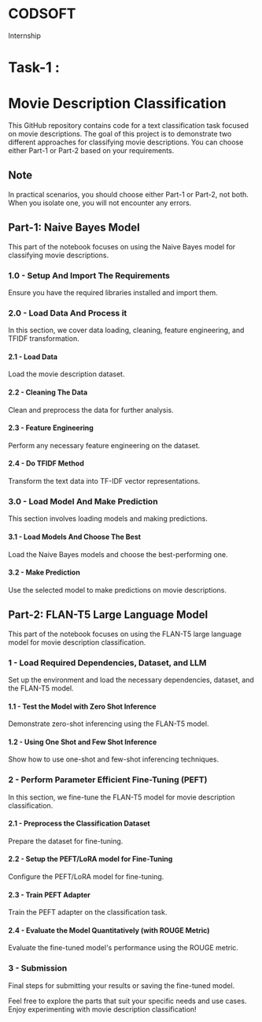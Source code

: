 # CODSOFT
Internship




# Task-1 :


# Movie Description Classification

This GitHub repository contains code for a text classification task focused on movie descriptions. The goal of this project is to demonstrate two different approaches for classifying movie descriptions. You can choose either Part-1 or Part-2 based on your requirements.

## Note
In practical scenarios, you should choose either Part-1 or Part-2, not both. When you isolate one, you will not encounter any errors.

## Part-1: Naive Bayes Model
This part of the notebook focuses on using the Naive Bayes model for classifying movie descriptions.

### 1.0 - Setup And Import The Requirements
Ensure you have the required libraries installed and import them.

### 2.0 - Load Data And Process it
In this section, we cover data loading, cleaning, feature engineering, and TFIDF transformation.

#### 2.1 - Load Data
Load the movie description dataset.

#### 2.2 - Cleaning The Data
Clean and preprocess the data for further analysis.

#### 2.3 - Feature Engineering
Perform any necessary feature engineering on the dataset.

#### 2.4 - Do TFIDF Method
Transform the text data into TF-IDF vector representations.

### 3.0 - Load Model And Make Prediction
This section involves loading models and making predictions.

#### 3.1 - Load Models And Choose The Best
Load the Naive Bayes models and choose the best-performing one.

#### 3.2 - Make Prediction
Use the selected model to make predictions on movie descriptions.

## Part-2: FLAN-T5 Large Language Model
This part of the notebook focuses on using the FLAN-T5 large language model for movie description classification.

### 1 - Load Required Dependencies, Dataset, and LLM
Set up the environment and load the necessary dependencies, dataset, and the FLAN-T5 model.

#### 1.1 - Test the Model with Zero Shot Inference
Demonstrate zero-shot inferencing using the FLAN-T5 model.

#### 1.2 - Using One Shot and Few Shot Inference
Show how to use one-shot and few-shot inferencing techniques.

### 2 - Perform Parameter Efficient Fine-Tuning (PEFT)
In this section, we fine-tune the FLAN-T5 model for movie description classification.

#### 2.1 - Preprocess the Classification Dataset
Prepare the dataset for fine-tuning.

#### 2.2 - Setup the PEFT/LoRA model for Fine-Tuning
Configure the PEFT/LoRA model for fine-tuning.

#### 2.3 - Train PEFT Adapter
Train the PEFT adapter on the classification task.

#### 2.4 - Evaluate the Model Quantitatively (with ROUGE Metric)
Evaluate the fine-tuned model's performance using the ROUGE metric.

### 3 - Submission
Final steps for submitting your results or saving the fine-tuned model.

Feel free to explore the parts that suit your specific needs and use cases. Enjoy experimenting with movie description classification!

